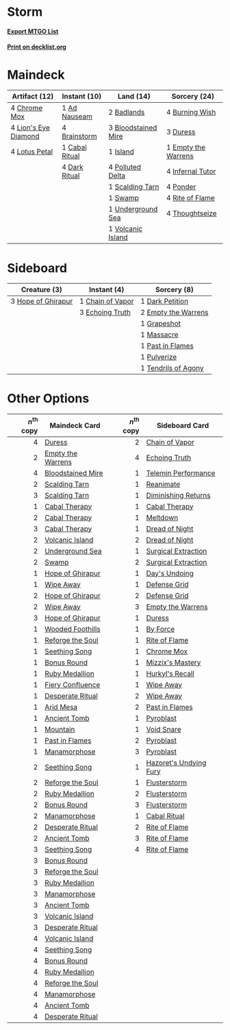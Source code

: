 # Storm

#### [Export MTGO List](../collection/Storm/Storm.txt)
#### [Print on decklist.org](http://decklist.org/?deckmain=1%09Ad%20Nauseam%0A2%09Badlands%0A3%09Bloodstained%20Mire%0A4%09Brainstorm%0A4%09Burning%20Wish%0A1%09Cabal%20Ritual%0A4%09Chrome%20Mox%0A4%09Dark%20Ritual%0A3%09Duress%0A1%09Empty%20the%20Warrens%0A4%09Infernal%20Tutor%0A1%09Island%0A4%09Lion's%20Eye%20Diamond%0A4%09Lotus%20Petal%0A4%09Polluted%20Delta%0A4%09Ponder%0A4%09Rite%20of%20Flame%0A1%09Scalding%20Tarn%0A1%09Swamp%0A4%09Thoughtseize%0A1%09Underground%20Sea%0A1%09Volcanic%20Island&deckside=1%09Chain%20of%20Vapor%0A1%09Dark%20Petition%0A3%09Echoing%20Truth%0A2%09Empty%20the%20Warrens%0A1%09Grapeshot%0A3%09Hope%20of%20Ghirapur%0A1%09Massacre%0A1%09Past%20in%20Flames%0A1%09Pulverize%0A1%09Tendrils%20of%20Agony)
# Maindeck

|                                         Artifact (12)                                         |                                      Instant (10)                                       |                                          Land (14)                                           |                                         Sorcery (24)                                         |
|-----------------------------------------------------------------------------------------------|-----------------------------------------------------------------------------------------|----------------------------------------------------------------------------------------------|----------------------------------------------------------------------------------------------|
|4 [Chrome Mox](http://gatherer.wizards.com/Pages/Card/Details.aspx?multiverseid=413761)        |1 [Ad Nauseam](http://gatherer.wizards.com/Pages/Card/Details.aspx?multiverseid=174915)  |2 [Badlands](http://gatherer.wizards.com/Pages/Card/Details.aspx?multiverseid=382852)         |4 [Burning Wish](http://gatherer.wizards.com/Pages/Card/Details.aspx?multiverseid=382876)     |
|4 [Lion's Eye Diamond](http://gatherer.wizards.com/Pages/Card/Details.aspx?multiverseid=383000)|4 [Brainstorm](http://gatherer.wizards.com/Pages/Card/Details.aspx?multiverseid=382871)  |3 [Bloodstained Mire](http://gatherer.wizards.com/Pages/Card/Details.aspx?multiverseid=405094)|3 [Duress](http://gatherer.wizards.com/Pages/Card/Details.aspx?multiverseid=270465)           |
|4 [Lotus Petal](http://gatherer.wizards.com/Pages/Card/Details.aspx?multiverseid=420602)       |1 [Cabal Ritual](http://gatherer.wizards.com/Pages/Card/Details.aspx?multiverseid=382877)|1 [Island](http://gatherer.wizards.com/Pages/Card/Details.aspx?multiverseid=439602)           |1 [Empty the Warrens](http://gatherer.wizards.com/Pages/Card/Details.aspx?multiverseid=370480)|
|                                                                                               |4 [Dark Ritual](http://gatherer.wizards.com/Pages/Card/Details.aspx?multiverseid=205422) |4 [Polluted Delta](http://gatherer.wizards.com/Pages/Card/Details.aspx?multiverseid=405104)   |4 [Infernal Tutor](http://gatherer.wizards.com/Pages/Card/Details.aspx?multiverseid=107308)   |
|                                                                                               |                                                                                         |1 [Scalding Tarn](http://gatherer.wizards.com/Pages/Card/Details.aspx?multiverseid=426069)    |4 [Ponder](http://gatherer.wizards.com/Pages/Card/Details.aspx?multiverseid=451051)           |
|                                                                                               |                                                                                         |1 [Swamp](http://gatherer.wizards.com/Pages/Card/Details.aspx?multiverseid=439603)            |4 [Rite of Flame](http://gatherer.wizards.com/Pages/Card/Details.aspx?multiverseid=121217)    |
|                                                                                               |                                                                                         |1 [Underground Sea](http://gatherer.wizards.com/Pages/Card/Details.aspx?multiverseid=383142)  |4 [Thoughtseize](http://gatherer.wizards.com/Pages/Card/Details.aspx?multiverseid=438676)     |
|                                                                                               |                                                                                         |1 [Volcanic Island](http://gatherer.wizards.com/Pages/Card/Details.aspx?multiverseid=383147)  |                                                                                              |


# Sideboard

|                                        Creature (3)                                         |                                        Instant (4)                                        |                                         Sorcery (8)                                          |
|---------------------------------------------------------------------------------------------|-------------------------------------------------------------------------------------------|----------------------------------------------------------------------------------------------|
|3 [Hope of Ghirapur](http://gatherer.wizards.com/Pages/Card/Details.aspx?multiverseid=423821)|1 [Chain of Vapor](http://gatherer.wizards.com/Pages/Card/Details.aspx?multiverseid=420701)|1 [Dark Petition](http://gatherer.wizards.com/Pages/Card/Details.aspx?multiverseid=398525)    |
|                                                                                             |3 [Echoing Truth](http://gatherer.wizards.com/Pages/Card/Details.aspx?multiverseid=370394) |2 [Empty the Warrens](http://gatherer.wizards.com/Pages/Card/Details.aspx?multiverseid=370480)|
|                                                                                             |                                                                                           |1 [Grapeshot](http://gatherer.wizards.com/Pages/Card/Details.aspx?multiverseid=370472)        |
|                                                                                             |                                                                                           |1 [Massacre](http://gatherer.wizards.com/Pages/Card/Details.aspx?multiverseid=21324)          |
|                                                                                             |                                                                                           |1 [Past in Flames](http://gatherer.wizards.com/Pages/Card/Details.aspx?multiverseid=425930)   |
|                                                                                             |                                                                                           |1 [Pulverize](http://gatherer.wizards.com/Pages/Card/Details.aspx?multiverseid=19724)         |
|                                                                                             |                                                                                           |1 [Tendrils of Agony](http://gatherer.wizards.com/Pages/Card/Details.aspx?multiverseid=383125)|


# Other Options

|*n*<sup>th</sup> copy|                                       Maindeck Card                                        |*n*<sup>th</sup> copy|                                         Sideboard Card                                          |
|--------------------:|--------------------------------------------------------------------------------------------|--------------------:|-------------------------------------------------------------------------------------------------|
|                    4|[Duress](http://gatherer.wizards.com/Pages/Card/Details.aspx?multiverseid=270465)           |                    2|[Chain of Vapor](http://gatherer.wizards.com/Pages/Card/Details.aspx?multiverseid=420701)        |
|                    2|[Empty the Warrens](http://gatherer.wizards.com/Pages/Card/Details.aspx?multiverseid=370480)|                    4|[Echoing Truth](http://gatherer.wizards.com/Pages/Card/Details.aspx?multiverseid=370394)         |
|                    4|[Bloodstained Mire](http://gatherer.wizards.com/Pages/Card/Details.aspx?multiverseid=405094)|                    1|[Telemin Performance](http://gatherer.wizards.com/Pages/Card/Details.aspx?multiverseid=189085)   |
|                    2|[Scalding Tarn](http://gatherer.wizards.com/Pages/Card/Details.aspx?multiverseid=426069)    |                    1|[Reanimate](http://gatherer.wizards.com/Pages/Card/Details.aspx?multiverseid=270452)             |
|                    3|[Scalding Tarn](http://gatherer.wizards.com/Pages/Card/Details.aspx?multiverseid=426069)    |                    1|[Diminishing Returns](http://gatherer.wizards.com/Pages/Card/Details.aspx?multiverseid=159090)   |
|                    1|[Cabal Therapy](http://gatherer.wizards.com/Pages/Card/Details.aspx?multiverseid=265166)    |                    1|[Cabal Therapy](http://gatherer.wizards.com/Pages/Card/Details.aspx?multiverseid=265166)         |
|                    2|[Cabal Therapy](http://gatherer.wizards.com/Pages/Card/Details.aspx?multiverseid=265166)    |                    1|[Meltdown](http://gatherer.wizards.com/Pages/Card/Details.aspx?multiverseid=10466)               |
|                    3|[Cabal Therapy](http://gatherer.wizards.com/Pages/Card/Details.aspx?multiverseid=265166)    |                    1|[Dread of Night](http://gatherer.wizards.com/Pages/Card/Details.aspx?multiverseid=4658)          |
|                    2|[Volcanic Island](http://gatherer.wizards.com/Pages/Card/Details.aspx?multiverseid=383147)  |                    2|[Dread of Night](http://gatherer.wizards.com/Pages/Card/Details.aspx?multiverseid=4658)          |
|                    2|[Underground Sea](http://gatherer.wizards.com/Pages/Card/Details.aspx?multiverseid=383142)  |                    1|[Surgical Extraction](http://gatherer.wizards.com/Pages/Card/Details.aspx?multiverseid=397706)   |
|                    2|[Swamp](http://gatherer.wizards.com/Pages/Card/Details.aspx?multiverseid=439603)            |                    2|[Surgical Extraction](http://gatherer.wizards.com/Pages/Card/Details.aspx?multiverseid=397706)   |
|                    1|[Hope of Ghirapur](http://gatherer.wizards.com/Pages/Card/Details.aspx?multiverseid=423821) |                    1|[Day's Undoing](http://gatherer.wizards.com/Pages/Card/Details.aspx?multiverseid=398652)         |
|                    1|[Wipe Away](http://gatherer.wizards.com/Pages/Card/Details.aspx?multiverseid=118911)        |                    1|[Defense Grid](http://gatherer.wizards.com/Pages/Card/Details.aspx?multiverseid=425805)          |
|                    2|[Hope of Ghirapur](http://gatherer.wizards.com/Pages/Card/Details.aspx?multiverseid=423821) |                    2|[Defense Grid](http://gatherer.wizards.com/Pages/Card/Details.aspx?multiverseid=425805)          |
|                    2|[Wipe Away](http://gatherer.wizards.com/Pages/Card/Details.aspx?multiverseid=118911)        |                    3|[Empty the Warrens](http://gatherer.wizards.com/Pages/Card/Details.aspx?multiverseid=370480)     |
|                    3|[Hope of Ghirapur](http://gatherer.wizards.com/Pages/Card/Details.aspx?multiverseid=423821) |                    1|[Duress](http://gatherer.wizards.com/Pages/Card/Details.aspx?multiverseid=270465)                |
|                    1|[Wooded Foothills](http://gatherer.wizards.com/Pages/Card/Details.aspx?multiverseid=405116) |                    1|[By Force](http://gatherer.wizards.com/Pages/Card/Details.aspx?multiverseid=426825)              |
|                    1|[Reforge the Soul](http://gatherer.wizards.com/Pages/Card/Details.aspx?multiverseid=420749) |                    1|[Rite of Flame](http://gatherer.wizards.com/Pages/Card/Details.aspx?multiverseid=121217)         |
|                    1|[Seething Song](http://gatherer.wizards.com/Pages/Card/Details.aspx?multiverseid=243487)    |                    1|[Chrome Mox](http://gatherer.wizards.com/Pages/Card/Details.aspx?multiverseid=413761)            |
|                    1|[Bonus Round](http://gatherer.wizards.com/Pages/Card/Details.aspx?multiverseid=446024)      |                    1|[Mizzix's Mastery](http://gatherer.wizards.com/Pages/Card/Details.aspx?multiverseid=405304)      |
|                    1|[Ruby Medallion](http://gatherer.wizards.com/Pages/Card/Details.aspx?multiverseid=446948)   |                    1|[Hurkyl's Recall](http://gatherer.wizards.com/Pages/Card/Details.aspx?multiverseid=397868)       |
|                    1|[Fiery Confluence](http://gatherer.wizards.com/Pages/Card/Details.aspx?multiverseid=446834) |                    1|[Wipe Away](http://gatherer.wizards.com/Pages/Card/Details.aspx?multiverseid=118911)             |
|                    1|[Desperate Ritual](http://gatherer.wizards.com/Pages/Card/Details.aspx?multiverseid=370546) |                    2|[Wipe Away](http://gatherer.wizards.com/Pages/Card/Details.aspx?multiverseid=118911)             |
|                    1|[Arid Mesa](http://gatherer.wizards.com/Pages/Card/Details.aspx?multiverseid=426054)        |                    2|[Past in Flames](http://gatherer.wizards.com/Pages/Card/Details.aspx?multiverseid=425930)        |
|                    1|[Ancient Tomb](http://gatherer.wizards.com/Pages/Card/Details.aspx?multiverseid=382842)     |                    1|[Pyroblast](http://gatherer.wizards.com/Pages/Card/Details.aspx?multiverseid=159243)             |
|                    1|[Mountain](http://gatherer.wizards.com/Pages/Card/Details.aspx?multiverseid=439604)         |                    1|[Void Snare](http://gatherer.wizards.com/Pages/Card/Details.aspx?multiverseid=383429)            |
|                    1|[Past in Flames](http://gatherer.wizards.com/Pages/Card/Details.aspx?multiverseid=425930)   |                    2|[Pyroblast](http://gatherer.wizards.com/Pages/Card/Details.aspx?multiverseid=159243)             |
|                    1|[Manamorphose](http://gatherer.wizards.com/Pages/Card/Details.aspx?multiverseid=370568)     |                    3|[Pyroblast](http://gatherer.wizards.com/Pages/Card/Details.aspx?multiverseid=159243)             |
|                    2|[Seething Song](http://gatherer.wizards.com/Pages/Card/Details.aspx?multiverseid=243487)    |                    1|[Hazoret's Undying Fury](http://gatherer.wizards.com/Pages/Card/Details.aspx?multiverseid=430785)|
|                    2|[Reforge the Soul](http://gatherer.wizards.com/Pages/Card/Details.aspx?multiverseid=420749) |                    1|[Flusterstorm](http://gatherer.wizards.com/Pages/Card/Details.aspx?multiverseid=382942)          |
|                    2|[Ruby Medallion](http://gatherer.wizards.com/Pages/Card/Details.aspx?multiverseid=446948)   |                    2|[Flusterstorm](http://gatherer.wizards.com/Pages/Card/Details.aspx?multiverseid=382942)          |
|                    2|[Bonus Round](http://gatherer.wizards.com/Pages/Card/Details.aspx?multiverseid=446024)      |                    3|[Flusterstorm](http://gatherer.wizards.com/Pages/Card/Details.aspx?multiverseid=382942)          |
|                    2|[Manamorphose](http://gatherer.wizards.com/Pages/Card/Details.aspx?multiverseid=370568)     |                    1|[Cabal Ritual](http://gatherer.wizards.com/Pages/Card/Details.aspx?multiverseid=382877)          |
|                    2|[Desperate Ritual](http://gatherer.wizards.com/Pages/Card/Details.aspx?multiverseid=370546) |                    2|[Rite of Flame](http://gatherer.wizards.com/Pages/Card/Details.aspx?multiverseid=121217)         |
|                    2|[Ancient Tomb](http://gatherer.wizards.com/Pages/Card/Details.aspx?multiverseid=382842)     |                    3|[Rite of Flame](http://gatherer.wizards.com/Pages/Card/Details.aspx?multiverseid=121217)         |
|                    3|[Seething Song](http://gatherer.wizards.com/Pages/Card/Details.aspx?multiverseid=243487)    |                    4|[Rite of Flame](http://gatherer.wizards.com/Pages/Card/Details.aspx?multiverseid=121217)         |
|                    3|[Bonus Round](http://gatherer.wizards.com/Pages/Card/Details.aspx?multiverseid=446024)      |                     |                                                                                                 |
|                    3|[Reforge the Soul](http://gatherer.wizards.com/Pages/Card/Details.aspx?multiverseid=420749) |                     |                                                                                                 |
|                    3|[Ruby Medallion](http://gatherer.wizards.com/Pages/Card/Details.aspx?multiverseid=446948)   |                     |                                                                                                 |
|                    3|[Manamorphose](http://gatherer.wizards.com/Pages/Card/Details.aspx?multiverseid=370568)     |                     |                                                                                                 |
|                    3|[Ancient Tomb](http://gatherer.wizards.com/Pages/Card/Details.aspx?multiverseid=382842)     |                     |                                                                                                 |
|                    3|[Volcanic Island](http://gatherer.wizards.com/Pages/Card/Details.aspx?multiverseid=383147)  |                     |                                                                                                 |
|                    3|[Desperate Ritual](http://gatherer.wizards.com/Pages/Card/Details.aspx?multiverseid=370546) |                     |                                                                                                 |
|                    4|[Volcanic Island](http://gatherer.wizards.com/Pages/Card/Details.aspx?multiverseid=383147)  |                     |                                                                                                 |
|                    4|[Seething Song](http://gatherer.wizards.com/Pages/Card/Details.aspx?multiverseid=243487)    |                     |                                                                                                 |
|                    4|[Bonus Round](http://gatherer.wizards.com/Pages/Card/Details.aspx?multiverseid=446024)      |                     |                                                                                                 |
|                    4|[Ruby Medallion](http://gatherer.wizards.com/Pages/Card/Details.aspx?multiverseid=446948)   |                     |                                                                                                 |
|                    4|[Reforge the Soul](http://gatherer.wizards.com/Pages/Card/Details.aspx?multiverseid=420749) |                     |                                                                                                 |
|                    4|[Manamorphose](http://gatherer.wizards.com/Pages/Card/Details.aspx?multiverseid=370568)     |                     |                                                                                                 |
|                    4|[Ancient Tomb](http://gatherer.wizards.com/Pages/Card/Details.aspx?multiverseid=382842)     |                     |                                                                                                 |
|                    4|[Desperate Ritual](http://gatherer.wizards.com/Pages/Card/Details.aspx?multiverseid=370546) |                     |                                                                                                 |

